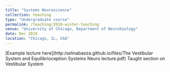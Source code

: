 ```yaml
---
title: "Systems Neuroscience"
collection: teaching
type: "Undergraduate course"
permalink: /teaching/2019-winter-teaching
venue: "University of Chicago, Department of Neurobiology"
date: Dec 2019
location: "Chicago, IL, USA"
---
```


[Example lecture here](http:/selinabaeza.github.io/files/The Vestibular System and Equilibrioception Systems Neuro lecture.pdf)
Taught section on Vestibular System
